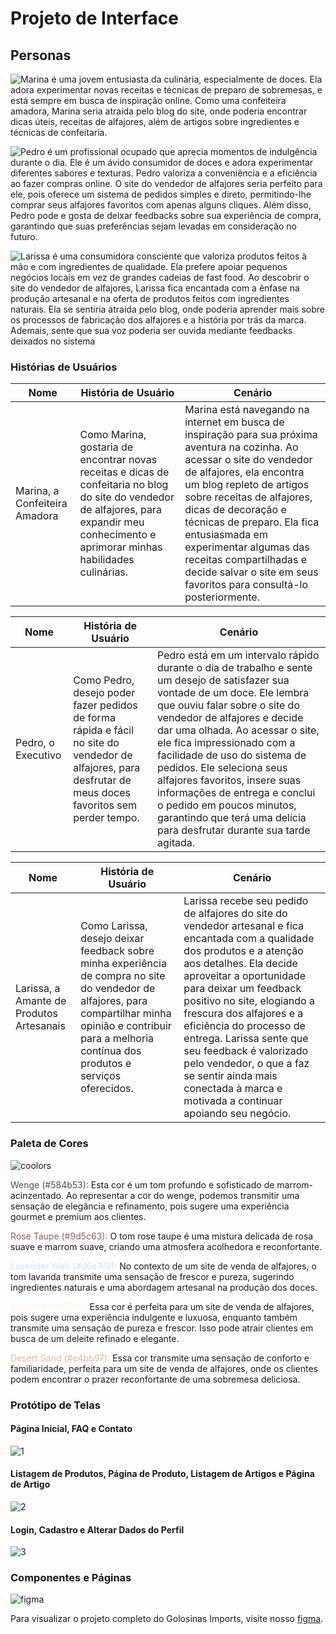 
# Projeto de Interface

## Personas
![Marina é uma jovem entusiasta da culinária, especialmente de doces. Ela adora experimentar novas receitas e técnicas de preparo de sobremesas, e está sempre em busca de inspiração online. Como uma confeiteira amadora, Marina seria atraída pelo blog do site, onde poderia encontrar dicas úteis, receitas de alfajores, além de artigos sobre ingredientes e técnicas de confeitaria.](https://github.com/ICEI-PUC-Minas-PMV-ADS/pmv-ads-2024-1-e5-proj-empext-t4-pmv-ads-2024-1-e5-golosina-imports/assets/81396458/3e9721a5-4b82-491e-8366-01fe499d12f1)

![Pedro é um profissional ocupado que aprecia momentos de indulgência durante o dia. Ele é um ávido consumidor de doces e adora experimentar diferentes sabores e texturas. Pedro valoriza a conveniência e a eficiência ao fazer compras online. O site do vendedor de alfajores seria perfeito para ele, pois oferece um sistema de pedidos simples e direto, permitindo-lhe comprar seus alfajores favoritos com apenas alguns cliques. Além disso, Pedro pode e gosta de deixar feedbacks sobre sua experiência de compra, garantindo que suas preferências sejam levadas em consideração no futuro.
](https://github.com/ICEI-PUC-Minas-PMV-ADS/pmv-ads-2024-1-e5-proj-empext-t4-pmv-ads-2024-1-e5-golosina-imports/assets/81396458/ff323208-76fc-4a35-a0d2-8f92d993a3e3)

![Larissa é uma consumidora consciente que valoriza produtos feitos à mão e com ingredientes de qualidade. Ela prefere apoiar pequenos negócios locais em vez de grandes cadeias de fast food. Ao descobrir o site do vendedor de alfajores, Larissa fica encantada com a ênfase na produção artesanal e na oferta de produtos feitos com ingredientes naturais. Ela se sentiria atraída pelo blog, onde poderia aprender mais sobre os processos de fabricação dos alfajores e a história por trás da marca. Ademais, sente que sua voz poderia ser ouvida mediante feedbacks deixados no sistema](https://github.com/ICEI-PUC-Minas-PMV-ADS/pmv-ads-2024-1-e5-proj-empext-t4-pmv-ads-2024-1-e5-golosina-imports/assets/81396458/b98560b7-981e-4ef2-930d-bbe8ffaf33fc)


### Histórias de Usuários

| Nome | História de Usuário | Cenário  |
|------|---------------------|----------|
| Marina, a Confeiteira Amadora | Como Marina, gostaria de encontrar novas receitas e dicas de confeitaria no blog do site do vendedor de alfajores, para expandir meu conhecimento e aprimorar minhas habilidades culinárias. | Marina está navegando na internet em busca de inspiração para sua próxima aventura na cozinha. Ao acessar o site do vendedor de alfajores, ela encontra um blog repleto de artigos sobre receitas de alfajores, dicas de decoração e técnicas de preparo. Ela fica entusiasmada em experimentar algumas das receitas compartilhadas e decide salvar o site em seus favoritos para consultá-lo posteriormente. |

| Nome | História de Usuário | Cenário  |
|------|---------------------|----------|
| Pedro, o Executivo      | Como Pedro, desejo poder fazer pedidos de forma rápida e fácil no site do vendedor de alfajores, para desfrutar de meus doces favoritos sem perder tempo. | Pedro está em um intervalo rápido durante o dia de trabalho e sente um desejo de satisfazer sua vontade de um doce. Ele lembra que ouviu falar sobre o site do vendedor de alfajores e decide dar uma olhada. Ao acessar o site, ele fica impressionado com a facilidade de uso do sistema de pedidos. Ele seleciona seus alfajores favoritos, insere suas informações de entrega e conclui o pedido em poucos minutos, garantindo que terá uma delícia para desfrutar durante sua tarde agitada. |

| Nome | História de Usuário | Cenário  |
|------|---------------------|----------|
| Larissa, a Amante de Produtos Artesanais | Como Larissa, desejo deixar feedback sobre minha experiência de compra no site do vendedor de alfajores, para compartilhar minha opinião e contribuir para a melhoria contínua dos produtos e serviços oferecidos. | Larissa recebe seu pedido de alfajores do site do vendedor artesanal e fica encantada com a qualidade dos produtos e a atenção aos detalhes. Ela decide aproveitar a oportunidade para deixar um feedback positivo no site, elogiando a frescura dos alfajores e a eficiência do processo de entrega. Larissa sente que seu feedback é valorizado pelo vendedor, o que a faz se sentir ainda mais conectada à marca e motivada a continuar apoiando seu negócio. |

### Paleta de Cores

![coolors](https://github.com/ICEI-PUC-Minas-PMV-ADS/pmv-ads-2024-1-e5-proj-empext-t4-pmv-ads-2024-1-e5-golosina-imports/assets/81396458/ee9cacb6-b6f6-4ac1-8d37-6925173b224b)

<span style="color:#584b53">Wenge (#584b53):</span> Esta cor é um tom profundo e sofisticado de marrom-acinzentado. Ao representar a cor do wenge, podemos transmitir uma sensação de elegância e refinamento, pois sugere uma experiência gourmet e premium aos clientes.

<span style="color:#9d5c63">Rose Taupe (#9d5c63):</span> O tom rose taupe é uma mistura delicada de rosa suave e marrom suave, criando uma atmosfera acolhedora e reconfortante.

<span style="color:#d6e3f8">Lavender Web (#d6e3f8):</span> No contexto de um site de venda de alfajores, o tom lavanda transmite uma sensação de frescor e pureza, sugerindo ingredientes naturais e uma abordagem artesanal na produção dos doces.

<span style="color:#fef5ef">Seashell (#fef5ef):</span> Essa cor é perfeita para um site de venda de alfajores, pois sugere uma experiência indulgente e luxuosa, enquanto também transmite uma sensação de pureza e frescor. Isso pode atrair clientes em busca de um deleite refinado e elegante.

<span style="color:#e4bb97">Desert Sand (#e4bb97):</span> Essa cor transmite uma sensação de conforto e familiaridade, perfeita para um site de venda de alfajores, onde os clientes podem encontrar o prazer reconfortante de uma sobremesa deliciosa.


### Protótipo de Telas

#### Página Inicial, FAQ e Contato
![1](https://github.com/ICEI-PUC-Minas-PMV-ADS/pmv-ads-2024-1-e5-proj-empext-t4-pmv-ads-2024-1-e5-golosinas-imports/assets/81396458/fb53373d-c32c-46d9-98bb-c4e23dc1ea4d)

#### Listagem de Produtos, Página de Produto, Listagem de Artigos e Página de Artigo
![2](https://github.com/ICEI-PUC-Minas-PMV-ADS/pmv-ads-2024-1-e5-proj-empext-t4-pmv-ads-2024-1-e5-golosinas-imports/assets/81396458/f4d2ff3f-76dd-4041-bfde-beb2c5d9d6d5)

#### Login, Cadastro e Alterar Dados do Perfil
![3](https://github.com/ICEI-PUC-Minas-PMV-ADS/pmv-ads-2024-1-e5-proj-empext-t4-pmv-ads-2024-1-e5-golosinas-imports/assets/81396458/b143b4f8-282c-4029-a135-ed924bc5bb59)

### Componentes e Páginas

![figma](https://github.com/ICEI-PUC-Minas-PMV-ADS/pmv-ads-2024-1-e5-proj-empext-t4-pmv-ads-2024-1-e5-golosinas-imports/assets/81396458/77633ea3-d8c9-4801-9e67-ca97c58325f6)

Para visualizar o projeto completo do Golosinas Imports, visite nosso <a href="https://www.figma.com/file/9iYvYj5UFH7RYWUFD7NRqu/Golosinas-Imports-(public)?type=design&node-id=292%3A2226&mode=design&t=F0BcgZcZzQHXeTb1-1">figma</a>.

